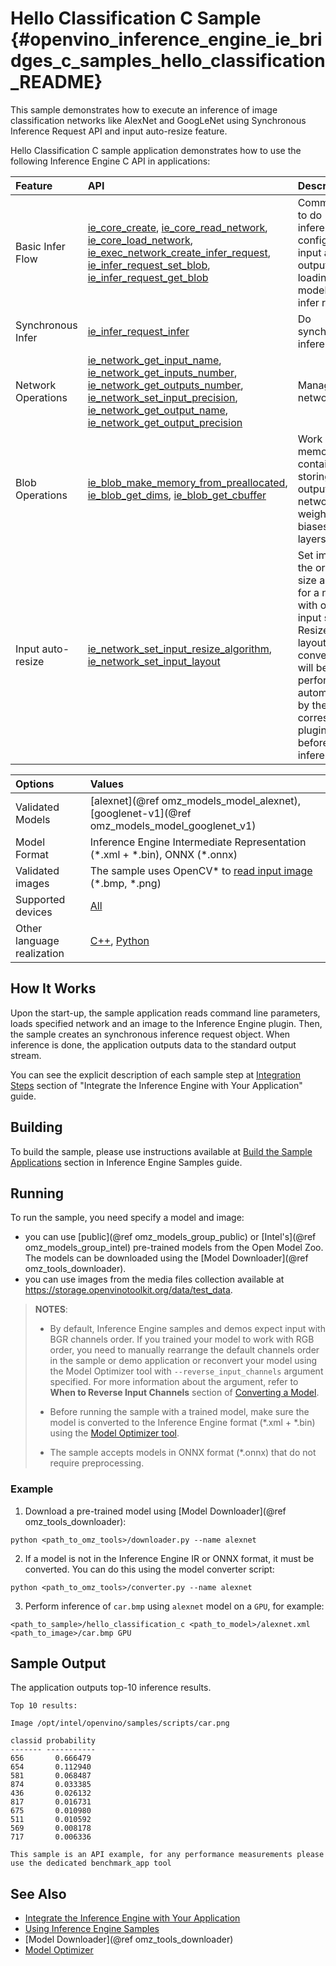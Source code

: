 # Hello Classification C Sample {#openvino_inference_engine_ie_bridges_c_samples_hello_classification_README}

This sample demonstrates how to execute an inference of image classification networks like AlexNet and GoogLeNet using Synchronous Inference Request API and input auto-resize feature.

Hello Classification C sample application demonstrates how to use the following Inference Engine C API in applications:

| Feature    | API  | Description |
|:---     |:--- |:---
| Basic Infer Flow | [ie_core_create], [ie_core_read_network], [ie_core_load_network], [ie_exec_network_create_infer_request], [ie_infer_request_set_blob], [ie_infer_request_get_blob]  | Common API to do inference: configure input and output blobs, loading model, create infer request
| Synchronous Infer | [ie_infer_request_infer] | Do synchronous inference
| Network Operations | [ie_network_get_input_name], [ie_network_get_inputs_number], [ie_network_get_outputs_number], [ie_network_set_input_precision], [ie_network_get_output_name], [ie_network_get_output_precision] |  Managing of network
| Blob Operations| [ie_blob_make_memory_from_preallocated], [ie_blob_get_dims], [ie_blob_get_cbuffer]   | Work with memory container for storing inputs, outputs of the network, weights and biases of the layers
| Input auto-resize | [ie_network_set_input_resize_algorithm], [ie_network_set_input_layout] | Set image of the original size as input for a network with other input size. Resize and layout conversions will be performed automatically by the corresponding plugin just before inference

| Options  | Values |
|:---                              |:---
| Validated Models                 | [alexnet](@ref omz_models_model_alexnet), [googlenet-v1](@ref omz_models_model_googlenet_v1)
| Model Format                     | Inference Engine Intermediate Representation (\*.xml + \*.bin), ONNX (\*.onnx)
| Validated images                 | The sample uses OpenCV\* to [read input image](https://docs.opencv.org/master/d4/da8/group__imgcodecs.html#ga288b8b3da0892bd651fce07b3bbd3a56) (\*.bmp, \*.png)
| Supported devices                | [All](../../../docs/IE_DG/supported_plugins/Supported_Devices.md) |
| Other language realization       | [C++](../../../samples/cpp/hello_classification/README.md), [Python](../../python/hello_classification/README.md) |

## How It Works

Upon the start-up, the sample application reads command line parameters, loads specified network and an image to the Inference Engine plugin.
Then, the sample creates an synchronous inference request object. When inference is done, the application outputs data to the standard output stream.

You can see the explicit description of
each sample step at [Integration Steps](../../../docs/IE_DG/Integrate_with_customer_application_new_API.md) section of "Integrate the Inference Engine with Your Application" guide.

## Building

To build the sample, please use instructions available at [Build the Sample Applications](../../../docs/IE_DG/Samples_Overview.md) section in Inference Engine Samples guide.

## Running

To run the sample, you need specify a model and image:

- you can use [public](@ref omz_models_group_public) or [Intel's](@ref omz_models_group_intel) pre-trained models from the Open Model Zoo. The models can be downloaded using the [Model Downloader](@ref omz_tools_downloader).
- you can use images from the media files collection available at https://storage.openvinotoolkit.org/data/test_data.

> **NOTES**:
>
> - By default, Inference Engine samples and demos expect input with BGR channels order. If you trained your model to work with RGB order, you need to manually rearrange the default channels order in the sample or demo application or reconvert your model using the Model Optimizer tool with `--reverse_input_channels` argument specified. For more information about the argument, refer to **When to Reverse Input Channels** section of [Converting a Model](../../../docs/MO_DG/prepare_model/convert_model/Converting_Model.md).
>
> - Before running the sample with a trained model, make sure the model is converted to the Inference Engine format (\*.xml + \*.bin) using the [Model Optimizer tool](../../../docs/MO_DG/Deep_Learning_Model_Optimizer_DevGuide.md).
>
> - The sample accepts models in ONNX format (\*.onnx) that do not require preprocessing.

### Example
1. Download a pre-trained model using [Model Downloader](@ref omz_tools_downloader):
```
python <path_to_omz_tools>/downloader.py --name alexnet
```

2. If a model is not in the Inference Engine IR or ONNX format, it must be converted. You can do this using the model converter script:

```
python <path_to_omz_tools>/converter.py --name alexnet
```

3. Perform inference of `car.bmp` using `alexnet` model on a `GPU`, for example:

```
<path_to_sample>/hello_classification_c <path_to_model>/alexnet.xml <path_to_image>/car.bmp GPU
```

## Sample Output

The application outputs top-10 inference results.

```
Top 10 results:

Image /opt/intel/openvino/samples/scripts/car.png

classid probability
------- -----------
656       0.666479
654       0.112940
581       0.068487
874       0.033385
436       0.026132
817       0.016731
675       0.010980
511       0.010592
569       0.008178
717       0.006336

This sample is an API example, for any performance measurements please use the dedicated benchmark_app tool
```

## See Also

- [Integrate the Inference Engine with Your Application](../../../docs/IE_DG/Integrate_with_customer_application_new_API.md)
- [Using Inference Engine Samples](../../../docs/IE_DG/Samples_Overview.md)
- [Model Downloader](@ref omz_tools_downloader)
- [Model Optimizer](../../../docs/MO_DG/Deep_Learning_Model_Optimizer_DevGuide.md)

[ie_core_create]:https://docs.openvino.ai/latest/ie_c_api/group__Core.html#gaab73c7ee3704c742eaac457636259541
[ie_core_read_network]:https://docs.openvino.ai/latest/ie_c_api/group__Core.html#gaa40803295255b3926a3d1b8924f26c29
[ie_network_get_input_name]:https://docs.openvino.ai/latest/ie_c_api/group__Network.html#ga36b0c28dfab6db2bfcc2941fd57fbf6d
[ie_network_set_input_precision]:https://docs.openvino.ai/latest/ie_c_api/group__Network.html#gadd99b7cc98b3c33daa2095b8a29f66d7
[ie_network_get_output_name]:https://docs.openvino.ai/latest/ie_c_api/group__Network.html#ga1feabc49576db24d9821a150b2b50a6c
[ie_network_get_output_precision]:https://docs.openvino.ai/latest/ie_c_api/group__Network.html#gaeaa7f1fb8f56956fc492cd9207235984
[ie_core_load_network]:https://docs.openvino.ai/latest/ie_c_api/group__Core.html#ga318d4b0214b8a3fd33f9e44170befcc5
[ie_exec_network_create_infer_request]:https://docs.openvino.ai/latest/ie_c_api/group__ExecutableNetwork.html#gae72247391c1429a18c367594a4b7db9f
[ie_blob_make_memory_from_preallocated]:https://docs.openvino.ai/latest/ie_c_api/group__Blob.html#ga7a874d46375e10fa1a7e8e3d7e1c9c9c
[ie_infer_request_set_blob]:https://docs.openvino.ai/latest/ie_c_api/group__InferRequest.html#ga891c2d475501bba761148a0c3faca196
[ie_infer_request_infer]:https://docs.openvino.ai/latest/ie_c_api/group__InferRequest.html#gac6c6fcb67ccb4d0ec9ad1c63a5bee7b6
[ie_infer_request_get_blob]:https://docs.openvino.ai/latest/ie_c_api/group__InferRequest.html#ga6cd04044ea95987260037bfe17ce1a2d
[ie_blob_get_dims]:https://docs.openvino.ai/latest/ie_c_api/group__Blob.html#ga25d93efd7ec1052a8896ac61cc14c30a
[ie_blob_get_cbuffer]:https://docs.openvino.ai/latest/ie_c_api/group__Blob.html#gaf6b4a110b4c5723dcbde135328b3620a
[ie_network_set_input_resize_algorithm]:https://docs.openvino.ai/latest/ie_c_api/group__Network.html#ga46ab3b3a06359f2b77f58bdd6e8a5492
[ie_network_set_input_layout]:https://docs.openvino.ai/latest/ie_c_api/group__Network.html#ga27ea9f92290e0b2cdedbe8a85feb4c01
[ie_network_get_inputs_number]:https://docs.openvino.ai/latest/ie_c_api/group__Network.html#ga6a3349bca66c4ba8b41a434061fccf52
[ie_network_get_outputs_number]:https://docs.openvino.ai/latest/ie_c_api/group__Network.html#ga869b8c309797f1e09f73ddffd1b57509
